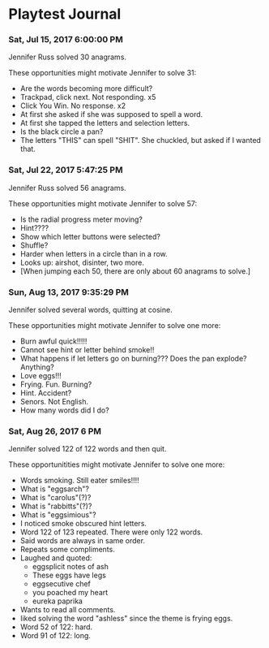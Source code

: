 # Playtest Journal


### Sat, Jul 15, 2017  6:00:00 PM

Jennifer Russ solved 30 anagrams.

These opportunities might motivate Jennifer to solve 31:

- Are the words becoming more difficult?
- Trackpad, click next. Not responding. x5
- Click You Win.  No response.  x2
- At first she asked if she was supposed to spell a word.
- At first she tapped the letters and selection letters.
- Is the black circle a pan?
- The letters "THIS" can spell "SHIT".  She chuckled, but asked if I wanted that.


### Sat, Jul 22, 2017  5:47:25 PM

Jennifer Russ solved 56 anagrams.

These opportunities might motivate Jennifer to solve 57:

- Is the radial progress meter moving?
- Hint????
- Show which letter buttons were selected?
- Shuffle?
- Harder when letters in a circle than in a row.
- Looks up:  airshot, disinter, two more.
- [When jumping each 50, there are only about 60 anagrams to solve.]


### Sun, Aug 13, 2017  9:35:29 PM

Jennifer solved several words, quitting at cosine.

These opportunities might motivate Jennifer to solve one more:

- Burn awful quick!!!!!
- Cannot see hint or letter behind smoke!!
- What happens if let letters go on burning???  Does the pan explode?  Anything?
- Love eggs!!!
- Frying.  Fun.  Burning?
- Hint.  Accident?
- Senors.  Not English.
- How many words did I do?

### Sat, Aug 26, 2017  6 PM

Jennifer solved 122 of 122 words and then quit.

These opportunitities might motivate Jennifer to solve one more:

- Words smoking.  Still eater smiles!!!!
- What is "eggsarch"?
- What is "carolus"(?)?
- What is "rabbitts"(?)?
- What is "eggsimious"?
- I noticed smoke obscured hint letters.
- Word 122 of 123 repeated.  There were only 122 words.
- Said words are always in same order.
- Repeats some compliments.
- Laughed and quoted:
	- eggsplicit notes of ash
	- These eggs have legs
	- eggsecutive chef
	- you poached my heart
	- eureka paprika
- Wants to read all comments.
- liked solving the word "ashless" since the theme is frying eggs.
- Word 52 of 122:  hard.
- Word 91 of 122:  long.

